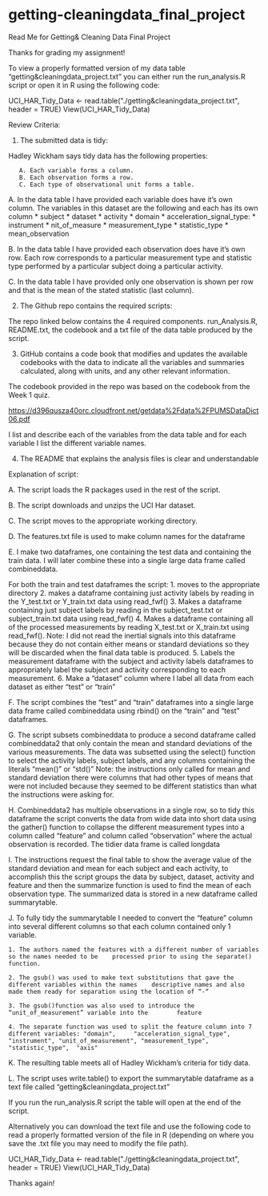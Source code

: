 # getting-cleaningdata_final_project
Read Me for Getting& Cleaning Data Final Project

Thanks for grading my assignment!

To view a properly formatted version of my data table “getting&cleaningdata_project.txt” you can either run the run_analysis.R script or open it in R using the following code:

UCI_HAR_Tidy_Data <- read.table("./getting&cleaningdata_project.txt", header = TRUE)
View(UCI_HAR_Tidy_Data)


Review Criteria:

1. The submitted data is tidy: 

Hadley Wickham says tidy data has the following properties:

       A. Each variable forms a column. 
       B. Each observation forms a row. 
       C. Each type of observational unit forms a table.


A. In the data table I have provided each variable does have it’s own column. The variables in this dataset are the following and each has its own column
	* subject
	* dataset
	* activity
	* domain
	* acceleration_signal_type:
	* instrument
	* nit_of_measure
	* measurement_type
	* statistic_type
	* mean_observation

B. In the data table I have provided each observation does have it’s own row. Each row corresponds to a particular measurement type and statistic type performed by a particular subject doing a particular activity.

C. In the data table I have provided only one observation is shown per row and that is the mean of the stated statistic (last column). 


2. The Github repo contains the required scripts:

The repo linked below contains the 4 required components. run_Analysis.R, README.txt, the codebook and a txt file of the data table produced by the script.

3. GitHub contains a code book that modifies and updates the available codebooks with the data to indicate all the variables and summaries calculated, along with units, and any other relevant information.

The codebook provided in the repo was based on the codebook from the Week 1 quiz.  

https://d396qusza40orc.cloudfront.net/getdata%2Fdata%2FPUMSDataDict06.pdf


I list and describe each of the variables from the data table and for each variable I list the different variable names. 


4. The README that explains the analysis files is clear and understandable

Explanation of script:

A. The script loads the R packages used in the rest of the script.

B. The script downloads and unzips the UCI Har dataset.

C. The script moves to the appropriate working directory.

D. The features.txt file is used to make column names for the dataframe

E. I make two dataframes, one containing the test data and containing the train data. I will later combine these into a single large data frame called combineddata. 
   
   For both the train and test dataframes the script:
	1. moves to the appropriate directory
	2. makes a dataframe containing just activity labels by reading in the Y_test.txt or Y_train.txt data 	using read_fwf()
	3. Makes a dataframe containing just subject labels by reading in the subject_test.txt or 		subject_train.txt data using read_fwf()
	4. Makes a dataframe containing all of the processed measurements by reading X_test.txt or X_train.txt 	using read_fwf(). 
		Note: I did not read the inertial signals into this dataframe because they do not contain 		either means or standard deviations so they will be discarded when the final data table is 		produced. 
	5. Labels the measurement dataframe with the subject and activity labels dataframes to appropriately 	label the subject and activity corresponding to each measurement. 
	6. Make a “dataset” column where I label all data from each dataset as either “test” or “train”

F. The script combines the “test” and “train” dataframes into a single large data frame called combineddata using rbind() on the “train” and “test” dataframes. 

G. The script subsets combineddata to produce a second dataframe called combineddata2 that only contain the mean and standard deviations of the various measurements.  The data was subsetted using the select() function to select the activity labels, subject labels, and any columns containing the literals “mean()” or “std()”
	Note: the instructions only called for mean and standard deviation there were columns that had other 	types of means that were not included because they seemed to be different statistics than what the 	instructions were asking for. 

H. Combineddata2 has multiple observations in a single row, so to tidy this dataframe the script converts the data from wide data into short data using the gather() function to collapse the different measurement types into a column called “feature” and column called “observation” where the actual observation is recorded. The tidier data frame is called longdata 

I. The instructions request the final table to show the average value of the standard deviation and mean for each subject and each activity, to accomplish this the script groups the data by subject, dataset, activity and feature and then the summarize function is used to find the mean of each observation type. The summarized data is stored in a new dataframe called summarytable.

J. To fully tidy the summarytable I needed to convert the “feature” column into several different columns so that each column contained only 1 variable. 

	1. The authors named the features with a different number of variables so the names needed to be 	processed prior to using the separate() function. 

	2. The gsub() was used to make text substitutions that gave the different variables within the names 	descriptive names and also made them ready for separation using the location of “-“

	3. The gsub()function was also used to introduce the “unit_of_measurement” variable into the 		feature

	4. The separate function was used to split the feature column into 7 different variables: "domain", 	"acceleration_signal_type", "instrument", "unit_of_measurement", "measurement_type", "statistic_type", 	"axis"

K. The resulting table meets all of Hadley Wickham’s criteria for tidy data. 

L. The script uses write.table() to export the summarytable dataframe as a text file called “getting&cleaningdata_project.txt”

If you run the run_analysis.R script the table will open at the end of the script. 

Alternatively you can download the text file and use the following code to read a properly formatted version of the file in R (depending on where you save the .txt file you may need to modify the file path).

UCI_HAR_Tidy_Data <- read.table("./getting&cleaningdata_project.txt", header = TRUE)
View(UCI_HAR_Tidy_Data)



Thanks again!
